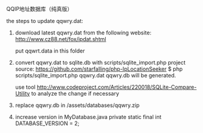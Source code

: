 QQIP地址数据库（纯真版）

the steps to update qqwry.dat:

1. download latest qqwry.dat from the following website:
	http://www.cz88.net/fox/ipdat.shtml
	
	put qqwrt.data in this folder

2. convert qqwry.dat to sqlite.db with scripts/sqlite_import.php
	project source: https://github.com/starfalling/php-IpLocationSeeker
	$ php scripts/sqlite_import.php qqwry.dat
	qqwry.db will be generated.

	use tool http://www.codeproject.com/Articles/220018/SQLite-Compare-Utility to analyze the change if necessary

3. replace qqwry.db in /assets/databases/qqwry.zip

4. increase version in MyDatabase.java
	private static final int DATABASE_VERSION = 2;

